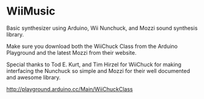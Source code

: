 # WiiMusic
Basic synthesizer using Arduino, Wii Nunchuck, and Mozzi sound synthesis library. 

Make sure you download both the WiiChuck Class from the Arduino Playground and the latest Mozzi from their website.

Special thanks to Tod E. Kurt, and Tim Hirzel for WiiChuck for making interfacing the Nunchuck so simple and Mozzi for their well documented and awesome library. 

http://playground.arduino.cc/Main/WiiChuckClass
